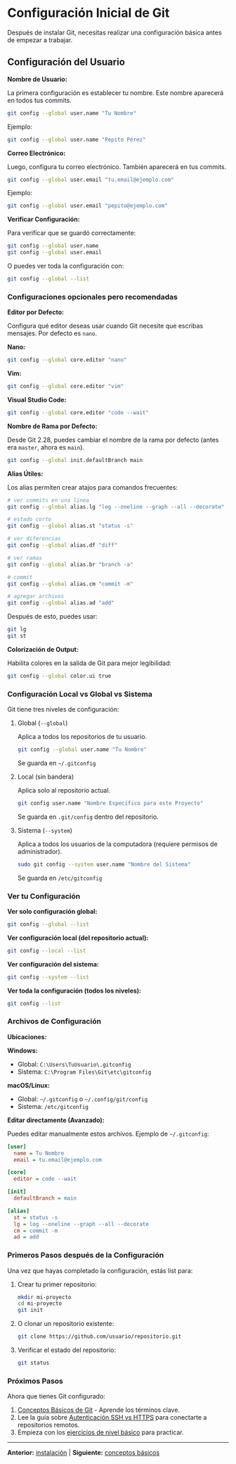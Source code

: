 # Configuración Inicial de Git

Después de instalar Git, necesitas realizar una configuración básica
antes de empezar a trabajar.

## Configuración del Usuario

**Nombre de Usuario:**

La primera configuración es establecer tu nombre. Este nombre aparecerá
en todos tus commits.

```bash
git config --global user.name "Tu Nombre"
```

Ejemplo:

```bash
git config --global user.name "Pepito Pérez"
```

**Correo Electrónico:**

Luego, configura tu correo electrónico. También aparecerá en tus commits.

```bash
git config --global user.email "tu.email@ejemplo.com"
```

Ejemplo:

```bash
git config --global user.email "pepito@ejemplo.com"
```

**Verificar Configuración:**

Para verificar que se guardó correctamente:

```bash
git config --global user.name
git config --global user.email
```

O puedes ver toda la configuración con:

```bash
git config --global --list
```

### Configuraciones opcionales pero recomendadas

**Editor por Defecto:**

Configura qué editor deseas usar cuando Git necesite que escribas
mensajes. Por defecto es `nano`.

**Nano:**

```bash
git config --global core.editor "nano"
```

**Vim:**

```bash
git config --global core.editor "vim"
```

**Visual Studio Code:**

```bash
git config --global core.editor "code --wait"
```

**Nombre de Rama por Defecto:**

Desde Git 2.28, puedes cambiar el nombre de la rama por defecto
(antes era `master`, ahora es `main`).

```bash
git config --global init.defaultBranch main
```

**Alias Útiles:**

Los alias permiten crear atajos para comandos frecuentes:

```bash
# ver commits en una línea
git config --global alias.lg "log --oneline --graph --all --decorate"

# estado corto
git config --global alias.st "status -s"

# ver diferencias
git config --global alias.df "diff"

# ver ramas
git config --global alias.br "branch -a"

# commit
git config --global alias.cm "commit -m"

# agregar archivos
git config --global alias.ad "add"
```

Después de esto, puedes usar:

```bash
git lg
git st
```

**Colorización de Output:**

Habilita colores en la salida de Git para mejor legibilidad:

```bash
git config --global color.ui true
```

### Configuración Local vs Global vs Sistema

Git tiene tres niveles de configuración:

1. Global (`--global`)

   Aplica a todos los repositorios de tu usuario.

   ```bash
   git config --global user.name "Tu Nombre"
   ```

   Se guarda en `~/.gitconfig`

2. Local (sin bandera)

   Aplica solo al repositorio actual.

   ```bash
   git config user.name "Nombre Específico para este Proyecto"
   ```

   Se guarda en `.git/config` dentro del repositorio.

3. Sistema (`--system`)

   Aplica a todos los usuarios de la computadora (requiere permisos de administrador).

   ```bash
   sudo git config --system user.name "Nombre del Sistema"
   ```

   Se guarda en `/etc/gitconfig`

### Ver tu Configuración

**Ver solo configuración global:**

```bash
git config --global --list
```

**Ver configuración local (del repositorio actual):**

```bash
git config --local --list
```

**Ver configuración del sistema:**

```bash
git config --system --list
```

**Ver toda la configuración (todos los niveles):**

```bash
git config --list
```

### Archivos de Configuración

**Ubicaciones:**

**Windows:**

- Global: `C:\Users\TuUsuario\.gitconfig`
- Sistema: `C:\Program Files\Git\etc\gitconfig`

**macOS/Linux:**

- Global: `~/.gitconfig` o `~/.config/git/config`
- Sistema: `/etc/gitconfig`

**Editar directamente (Avanzado):**

Puedes editar manualmente estos archivos. Ejemplo de `~/.gitconfig`:

```ini
[user]
  name = Tu Nombre
  email = tu.email@ejemplo.com

[core]
  editor = code --wait

[init]
  defaultBranch = main

[alias]
  st = status -s
  lg = log --oneline --graph --all --decorate
  cm = commit -m
  ad = add
```

### Primeros Pasos después de la Configuración

Una vez que hayas completado la configuración, estás list para:

1. Crear tu primer repositorio:

   ```bash
   mkdir mi-proyecto
   cd mi-proyecto
   git init
   ```

2. O clonar un repositorio existente:

   ```bash
   git clone https://github.com/usuario/repositorio.git
   ```

3. Verificar el estado del repositorio:

   ```bash
   git status
   ```

### Próximos Pasos

Ahora que tienes Git configurado:

1. [Conceptos Básicos de Git](docs/es/conceptos-basicos.md) - Aprende los términos clave.
2. Lee la guía sobre [Autenticación SSH vs HTTPS](guides/es/autenticacion-ssh-https.md) para conectarte a repositorios remotos.
3. Empieza con los [ejercicios de nivel básico](ejercicios/nivel-basico.md) para practicar.

---

**Anterior:** [instalación](/docs/es/instalacion.md) | **Siguiente:** [conceptos básicos](/docs/es/conceptos-basicos.md)
